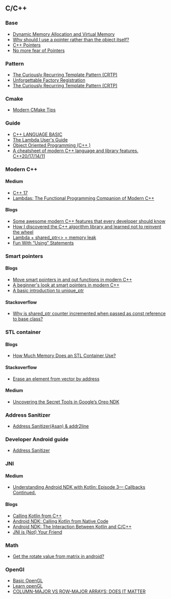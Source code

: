 ## C/C++ 

### Base

  * <a target="_blank" href="https://www.cprogramming.com/tutorial/virtual_memory_and_heaps.html">Dynamic Memory Allocation and Virtual Memory</a>
  * <a target="_blank" href="https://stackoverflow.com/questions/22146094/why-should-i-use-a-pointer-rather-than-the-object-itself">Why should I use a pointer rather than the object itself?</a>
  * <a target="_blank" href="https://medium.com/@bhprtk/c-pointers-ec54e3153764">C++ Pointers</a> 
  * <a target="_blank" href="https://medium.com/the-mighty-programmer/variable-and-pointer-fb637566bfd9">No more fear of Pointers</a>
    
### Pattern

  * <a target="_blank" href="https://dev.to/sandordargo/the-curiously-recurring-template-pattern-crtp-46j7">The Curiously Recurring Template Pattern (CRTP)</a>
  * <a target="_blank" href="http://www.nirfriedman.com/2018/04/29/unforgettable-factory/">Unforgettable Factory Registration</a>
  * <a target="_blank" href="https://www.fluentcpp.com/2017/05/12/curiously-recurring-template-pattern">The Curiously Recurring Template Pattern (CRTP)</a>

### Cmake

  * <a target="_blank" href="https://pspdfkit.com/blog/2018/modern-cmake-tips/">Modern CMake Tips</a>

### Guide

  * <a target="_blank" href="https://jiang-zhenghong.github.io/blogs/EffectiveCxx.html#C3D">C++ LANGUAGE BASIC</a>
  * <a target="_blank" href="https://github.com/ibaned/lambda_users_guide">The Lambda User's Guide</a>
  * <a target="_blank" href="https://medium.com/@harshityadav95/object-oriented-programming-c-d242601be045">Object Oriented Programming (C++ )</a>
  * <a target="_blank" href="https://github.com/AnthonyCalandra/modern-cpp-features#move-semantics">A cheatsheet of modern C++ language and library features. C++20/17/14/11</a>

### Modern C++

#### Medium

  * <a target="_blank" href="https://medium.com/@unicorn_dev/c-17-8d2bc39eec62">C++ 17</a>
  * <a target="_blank" href="https://medium.com/@DakshHub/lambdas-the-companion-of-modern-c-b7dfd43b5abb">Lambdas: The Functional Programming Companion of Modern C++</a>
  
#### Blogs

  * <a target="_blank" href="https://www.freecodecamp.org/news/some-awesome-modern-c-features-that-every-developer-should-know-5e3bf6f79a3c/">Some awesome modern C++ features that every developer should know</a>
  * <a target="_blank" href="https://www.freecodecamp.org/news/how-i-discovered-the-c-algorithm-library-and-learned-not-to-reinvent-the-wheel-2398a34e23e3">How I discovered the C++ algorithm library and learned not to reinvent the wheel</a>
  * <a target="_blank" href="https://floating.io/2017/07/lambda-shared_ptr-memory-leak/">Lambda + shared_ptr<> = memory leak</a>
  * <a target="_blank" href="https://floating.io/2019/01/fun-with-using-statements/">Fun With “Using” Statements</a>
  
### Smart pointers

#### Blogs

  * <a target="_blank" href="https://www.internalpointers.com/post/move-smart-pointers-and-out-functions-modern-c">Move smart pointers in and out functions in modern C++</a>
  * <a target="_blank" href="https://www.internalpointers.com/post/beginner-s-look-smart-pointers-modern-c">A beginner's look at smart pointers in modern C++</a>
  * <a target="_blank" href="https://rufflewind.com/2016-03-05/unique-ptr">A basic introduction to unique_ptr</a>

#### Stackoverflow

  * <a target="_blank" href="https://stackoverflow.com/questions/56798756/why-is-shared-ptr-counter-incremented-when-passed-as-const-reference-to-base-cla">Why is shared_ptr counter incremented when passed as const reference to base class?</a>

### STL container

#### Blogs

  * <a target="_blank" href="http://jsteemann.github.io/blog/2016/06/14/how-much-memory-does-an-stl-container-use/">How Much Memory Does an STL Container Use?</a>
  
#### Stackoverflow

 * <a target="_blank" href="https://stackoverflow.com/questions/49603321/erase-an-element-from-vector-by-address">Erase an element from vector by address</a>

#### Medium

  * <a target="_blank" href="https://virtualrealitypop.com/oreo-ndk-secrets-7d075a9b084">Uncovering the Secret Tools in Google’s Oreo NDK</a>
  
### Address Sanitizer

  * <a target="_blank" href="https://yenhuang.gitbooks.io/android-development-note/native/address-sanitizer-and-addr2line.html">Address Sanitizer(Asan) & addr2line</a>
  
### Developer Android guide

  * <a target="_blank" href="https://developer.android.com/ndk/guides/asan">Address Sanitizer</a>

### JNI

#### Medium

  * <a target="_blank" href="https://medium.com/fueled-engineering/understanding-android-ndk-with-kotlin-episode-3-callbacks-continued-bbeacf884848">Understanding Android NDK with Kotlin: Episode 3— Callbacks Continued.</a>

#### Blogs

  * <a target="_blank" href="https://jnjosh.com/posts/kotlinfromcpp/">Calling Kotlin from C++</a>
  * <a target="_blank" href="https://yalantis.com/blog/android-ndk-calling-kotlin-from-native-code/">Android NDK: Calling Kotlin from Native Code</a>
  * <a target="_blank" href="https://yalantis.com/blog/android-ndk-the-interaction-between-kotlin-and-c-c-plus-plus/">Android NDK: The Interaction Between Kotlin and C/C++</a>
  * <a target="_blank" href="https://nachtimwald.com/2017/07/09/jni-is-not-your-friend/">JNI is (Not) Your Friend</a>
  
### Math

  * <a target="_blank" href="https://stackoverflow.com/questions/12256854/get-the-rotate-value-from-matrix-in-android">Get the rotate value from matrix in android?</a>
  
### OpenGl

  * <a target="_blank" href="http://www.opengl-tutorial.org/beginners-tutorials/">Basic OpenGL</a>
  * <a target="_blank" href="https://learnopengl.com">Learn openGL</a>
  * <a target="_blank" href="https://craftofcoding.wordpress.com/2017/02/03/column-major-vs-row-major-arrays-does-it-matter/">COLUMN-MAJOR VS ROW-MAJOR ARRAYS: DOES IT MATTER</a>
